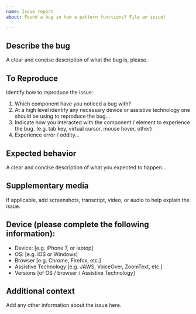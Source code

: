 ```yaml
---
name: Issue report
about: Found a bug in how a pattern functions? File an issue!

---
```


## Describe the bug
A clear and concise description of what the bug is, please.

## To Reproduce
Identify how to reproduce the issue:
1. Which component have you noticed a bug with?
2. At a high level identify any necessary device or assistive technology one should be using to reproduce the bug...
3. Indicate how you interacted with the component / element to experience the bug. (e.g. tab key, virtual cursor, mouse hover, other)
4. Experience error / oddity...

## Expected behavior
A clear and concise description of what you expected to happen...

## Supplementary media
If applicable, add screenshots, transcript, video, or audio to help explain the issue.

## Device (please complete the following information):
- Device: [e.g. iPhone 7, or laptop] 
- OS: [e.g. iOS or Windows]
 - Browser [e.g. Chrome, Firefox, etc.]
 - Assistive Technology [e.g. JAWS, VoiceOver, ZoomText, etc.]
 - Versions [of OS / browser / Assistive Technology]

## Additional context
Add any other information about the issue here.
